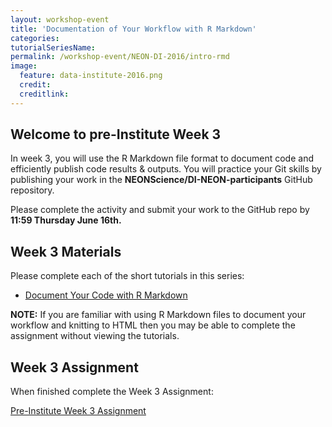 ```yaml
---
layout: workshop-event
title: 'Documentation of Your Workflow with R Markdown'
categories: 
tutorialSeriesName: 
permalink: /workshop-event/NEON-DI-2016/intro-rmd
image:
  feature: data-institute-2016.png
  credit:
  creditlink:
---
```

## Welcome to pre-Institute Week 3

In week 3, you will use the R Markdown file format to document code and efficiently
publish code results & outputs. You will practice your Git skills by publishing
your work in the **NEONScience/DI-NEON-participants** GitHub repository.

Please complete the activity and submit your work to the GitHub repo by
**11:59 Thursday June 16th.**

## Week 3 Materials
Please complete each of the short tutorials in this series: 

* <a href="{{ site.baseurl }}/tutorial-series/RMarkdown/"> Document Your Code with R Markdown </a>

**NOTE:** If you are familiar with using R Markdown files to document your
workflow and knitting to HTML then you may be able to complete the assignment
without viewing the tutorials.

## Week 3 Assignment

When finished complete the Week 3 Assignment: 

<a class="btn btn-info" href="{{ site.baseurl}}/workshop-event/NEON-DI-2016/rmd-assignment">
Pre-Institute Week 3 Assignment</a>
